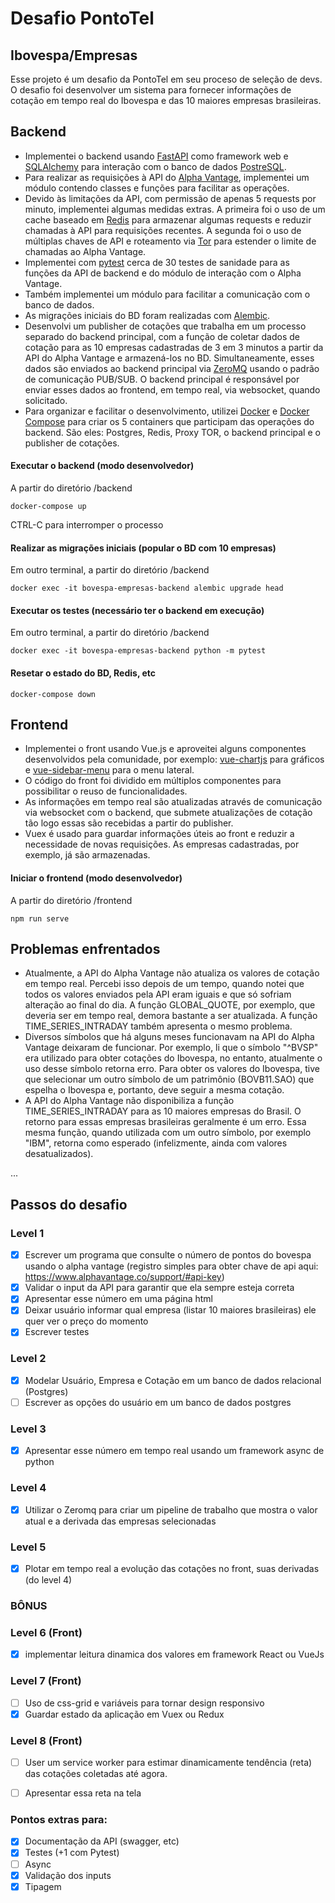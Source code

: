 # Desafio PontoTel
## Ibovespa/Empresas

Esse projeto é um desafio da PontoTel em seu proceso de seleção de devs.
O desafio foi desenvolver um sistema para fornecer informações de cotação em tempo real do Ibovespa e das 10 maiores empresas brasileiras.

## Backend

- Implementei o backend usando [FastAPI](https://fastapi.tiangolo.com/) como framework web e [SQLAlchemy](https://www.sqlalchemy.org/) para interação com o banco de dados [PostreSQL](https://www.postgresql.org/).
- Para realizar as requisições à API do [Alpha Vantage](https://www.alphavantage.co/), implementei um módulo contendo classes e funções para facilitar as operações.
- Devido às limitações da API, com permissão de apenas 5 requests por minuto, implementei algumas medidas extras.
A primeira foi o uso de um cache baseado em [Redis](https://redis.io/) para armazenar algumas requests e reduzir chamadas à API para requisições recentes.
A segunda foi o uso de múltiplas chaves de API e roteamento via [Tor](https://www.torproject.org/) para estender o limite de chamadas ao Alpha Vantage.
- Implementei com [pytest](https://docs.pytest.org/en/latest/) cerca de 30 testes de sanidade para as funções da API de backend e do módulo de interação com o Alpha Vantage.
- Também implementei um módulo para facilitar a comunicação com o banco de dados.
- As migrações iniciais do BD foram realizadas com [Alembic](https://alembic.sqlalchemy.org/en/latest/).
- Desenvolvi um publisher de cotações que trabalha em um processo separado do backend principal, com a função de coletar dados de cotação 
para as 10 empresas cadastradas de 3 em 3 minutos a partir da API do Alpha Vantage e armazená-los no BD. Simultaneamente, esses dados são
enviados ao backend principal via [ZeroMQ](https://zeromq.org/) usando o padrão de comunicação PUB/SUB. O backend principal é responsável por enviar esses 
dados ao frontend, em tempo real, via websocket, quando solicitado.
- Para organizar e facilitar o desenvolvimento, utilizei [Docker](https://www.docker.com/) e [Docker Compose](https://docs.docker.com/compose/) para criar os 5 containers que participam das operações do backend. São eles: Postgres, Redis, Proxy TOR, o backend principal e o publisher de cotações.

#### Executar o backend (modo desenvolvedor)
A partir do diretório /backend
```
docker-compose up
```
CTRL-C para interromper o processo

#### Realizar as migrações iniciais (popular o BD com 10 empresas)
Em outro terminal, a partir do diretório /backend
```
docker exec -it bovespa-empresas-backend alembic upgrade head
```

#### Executar os testes (necessário ter o backend em execução)
Em outro terminal, a partir do diretório /backend
```
docker exec -it bovespa-empresas-backend python -m pytest
```

#### Resetar o estado do BD, Redis, etc
```
docker-compose down
```

## Frontend

- Implementei o front usando Vue.js e aproveitei alguns componentes desenvolvidos pela comunidade, por exemplo: [vue-chartjs](https://vue-chartjs.org/) para gráficos e [vue-sidebar-menu](https://github.com/yaminncco/vue-sidebar-menu) para o menu lateral.
- O código do front foi dividido em múltiplos componentes para possibilitar o reuso de funcionalidades.
- As informações em tempo real são atualizadas através de comunicação via websocket com o backend, que submete atualizações de cotação tão logo essas são recebidas a partir do publisher.
- Vuex é usado para guardar informações úteis ao front e reduzir a necessidade de novas requisições. As empresas cadastradas, por exemplo, já são armazenadas.

#### Iniciar o frontend (modo desenvolvedor)
A partir do diretório /frontend
```
npm run serve
```

## Problemas enfrentados

- Atualmente, a API do Alpha Vantage não atualiza os valores de cotação em tempo real. Percebi isso depois de um tempo, quando notei que todos os valores enviados pela API eram iguais e que só sofriam alteração ao final do dia. A função GLOBAL_QUOTE, por exemplo, que deveria ser em tempo real, demora bastante a ser atualizada. A função TIME_SERIES_INTRADAY também apresenta o mesmo problema.
- Diversos símbolos que há alguns meses funcionavam na API do Alpha Vantage deixaram de funcionar. Por exemplo, li que o símbolo "^BVSP" era utilizado para obter cotações do Ibovespa, no entanto, atualmente o uso desse símbolo retorna erro. Para obter os valores do Ibovespa, tive que selecionar um outro símbolo de um patrimônio (BOVB11.SAO) que espelha o Ibovespa e, portanto, deve seguir a mesma cotação.
- A API do Alpha Vantage não disponibiliza a função TIME_SERIES_INTRADAY para as 10 maiores empresas do Brasil. O retorno para essas empresas brasileiras geralmente é um erro. Essa mesma função, quando utilizada com um outro símbolo, por exemplo "IBM", retorna como esperado (infelizmente, ainda com valores desatualizados).

...

## Passos do desafio

### Level 1

- [x] Escrever um programa que consulte o número de pontos do bovespa usando o alpha vantage (registro simples para obter chave de api aqui: https://www.alphavantage.co/support/#api-key)
- [x] Validar o input da API para garantir que ela sempre esteja correta
- [x] Apresentar esse número em uma página html
- [x] Deixar usuário informar qual empresa (listar 10 maiores brasileiras) ele quer ver o preço do momento
- [x] Escrever testes

### Level 2

- [x] Modelar Usuário, Empresa e Cotação em um banco de dados relacional (Postgres)
- [ ] Escrever as opções do usuário em um banco de dados postgres

### Level 3

- [x] Apresentar esse número em tempo real usando um framework async de python

### Level 4

- [x] Utilizar o Zeromq para criar um pipeline de trabalho que mostra o valor atual e a derivada das empresas selecionadas

### Level 5

- [x] Plotar em tempo real a evolução das cotações no front, suas derivadas (do level 4)

### BÔNUS

### Level 6 (Front)

- [x] implementar leitura dinamica dos valores em framework React ou VueJs

### Level 7 (Front)

- [ ] Uso de css-grid e variáveis para tornar design responsivo
- [x] Guardar estado da aplicação em Vuex ou Redux

### Level 8 (Front)

- [ ] User um service worker para estimar dinamicamente tendência (reta) das cotações coletadas até agora.
- [ ] Apresentar essa reta na tela


### Pontos extras para:

- [x] Documentação da API (swagger, etc)
- [x] Testes (+1 com Pytest)
- [ ] Async
- [x] Validação dos inputs
- [x] Tipagem
